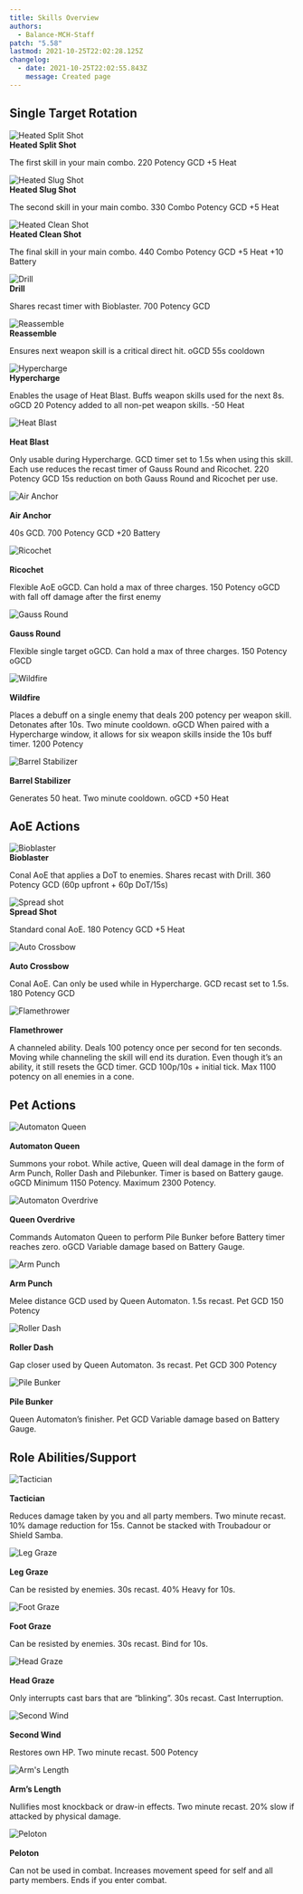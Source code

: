 ```yaml
---
title: Skills Overview
authors:
  - Balance-MCH-Staff
patch: "5.58"
lastmod: 2021-10-25T22:02:28.125Z
changelog:
  - date: 2021-10-25T22:02:55.843Z
    message: Created page
---
```

## Single Target Rotation 
![Heated Split Shot](https://xivapi.com/i/003000/003031_hr1.png) 
<br>**Heated Split Shot** 

The first skill in your main combo. 220 Potency GCD  +5 Heat 

![Heated Slug Shot](https://xivapi.com/i/003000/003032_hr1.png) 
<br>**Heated Slug Shot** 

The second skill in your main combo. 330 Combo Potency GCD  +5 Heat

![Heated Clean Shot](https://xivapi.com/i/003000/003033_hr1.png)
<br>**Heated Clean Shot**

The final skill in your main combo. 440 Combo Potency GCD  +5 Heat  +10 Battery

![Drill](https://xivapi.com/i/003000/003043_hr1.png)
<br>**Drill**

Shares recast timer with Bioblaster. 700 Potency GCD 

![Reassemble](https://xivapi.com/i/003000/003022_hr1.png)
<br>**Reassemble**

Ensures next weapon skill is a critical direct hit. oGCD  55s cooldown 

![Hypercharge](https://xivapi.com/i/003000/003041_hr1.png)
<br>**Hypercharge**

Enables the usage of Heat Blast. Buffs weapon skills used for the next 8s.  oGCD  20 Potency added to all non-pet weapon skills.  -50 Heat 

![Heat Blast](https://xivapi.com/i/003000/003030_hr1.png)  
<br>**Heat Blast**

Only usable during Hypercharge. GCD timer set to 1.5s when using this skill. Each use reduces the recast timer of Gauss Round and Ricochet.  220 Potency GCD  15s reduction on both Gauss Round and Ricochet per use.  

![Air Anchor](https://xivapi.com/i/003000/003045_hr1.png)  
<br>**Air Anchor**

40s GCD.  700 Potency GCD  +20 Battery 

![Ricochet](https://xivapi.com/i/003000/003017_hr1.png)  
<br>**Ricochet**

Flexible AoE oGCD. Can hold a max of three charges.  150 Potency oGCD with fall off damage after the first enemy  

![Gauss Round](https://xivapi.com/i/003000/003005_hr1.png)  
<br>**Gauss Round**

Flexible single target oGCD. Can hold a max of three charges.  150 Potency oGCD  

![Wildfire](https://xivapi.com/i/003000/003018_hr1.png)  
<br>**Wildfire**

Places a debuff on a single enemy that deals 200 potency per weapon skill.  Detonates after 10s.  Two minute cooldown.  oGCD  When paired with a Hypercharge window, it allows for six weapon skills inside the 10s buff timer.  1200 Potency  

![Barrel Stabilizer](https://xivapi.com/i/003000/003034_hr1.png)  
<br>**Barrel Stabilizer**

Generates 50 heat.  Two minute cooldown.  oGCD  +50 Heat 


## AoE Actions

![Bioblaster](https://xivapi.com/i/003000/003044_hr1.png) 
<br>**Bioblaster**

Conal AoE that applies a DoT to enemies. Shares recast with Drill.  360 Potency GCD (60p upfront + 60p DoT/15s) 

![Spread shot](https://xivapi.com/i/003000/003014_hr1.png)
<br>**Spread Shot**

Standard conal AoE.  180 Potency GCD +5 Heat 

![Auto Crossbow](https://xivapi.com/i/003000/003042_hr1.png)  
<br>**Auto Crossbow**

Conal AoE. Can only be used while in Hypercharge. GCD recast set to 1.5s.  180 Potency GCD  

![Flamethrower](https://xivapi.com/i/003000/003038_hr1.png)  
<br>**Flamethrower**

A channeled ability. Deals 100 potency once per second for ten seconds. Moving while channeling the skill will end its duration. Even though it’s an ability, it still resets the GCD timer.  GCD  100p/10s + initial tick.  Max 1100 potency on all enemies in a cone. 


## Pet Actions

![Automaton Queen](https://xivapi.com/i/003000/003501_hr1.png)  
<br>**Automaton Queen**

Summons your robot. While active, Queen will deal damage in the form of Arm Punch, Roller Dash and Pilebunker. Timer is based on Battery gauge.  oGCD  Minimum 1150 Potency.  Maximum 2300 Potency.  

![Automaton Overdrive](https://xivapi.com/i/003000/003502_hr1.png)  
<br>**Queen Overdrive**

Commands Automaton Queen to perform Pile Bunker before Battery timer reaches zero.  oGCD  Variable damage based on Battery Gauge.  

![Arm Punch](https://xivapi.com/i/003000/003504_hr1.png)  
<br>**Arm Punch**

Melee distance GCD used by Queen Automaton. 1.5s recast.  Pet GCD  150 Potency  

![Roller Dash](https://xivapi.com/i/003000/003505_hr1.png)  
<br>**Roller Dash**

Gap closer used by Queen Automaton. 3s recast.  Pet GCD  300 Potency  

![Pile Bunker](https://xivapi.com/i/003000/003503_hr1.png)  
<br>**Pile Bunker**

Queen Automaton’s finisher.  Pet GCD  Variable damage based on Battery Gauge.  


## Role Abilities/Support

![Tactician](https://xivapi.com/i/003000/003040_hr1.png)  
<br>**Tactician**

Reduces damage taken by you and all party members. Two minute recast.  10% damage reduction for 15s. Cannot be stacked with Troubadour or Shield Samba.  

![Leg Graze](https://xivapi.com/i/000000/000843_hr1.png)  
<br>**Leg Graze**

Can be resisted by enemies. 30s recast.  40% Heavy for 10s.  

![Foot Graze](https://xivapi.com/i/000000/000842_hr1.png)  
<br>**Foot Graze**

Can be resisted by enemies. 30s recast.  Bind for 10s.  

![Head Graze](https://xivapi.com/i/000000/000848_hr1.png)  
<br>**Head Graze**

Only interrupts cast bars that are “blinking”. 30s recast.  Cast Interruption.  

![Second Wind](https://xivapi.com/i/000000/000821_hr1.png)  
<br>**Second Wind**

Restores own HP. Two minute recast.  500 Potency  

![Arm's Length](https://xivapi.com/i/000000/000822_hr1.png)  
<br>**Arm’s Length**

Nullifies most knockback or draw-in effects. Two minute recast.  20% slow if attacked by physical damage.  

![Peloton](https://xivapi.com/i/000000/000844_hr1.png)  
<br>**Peloton**

Can not be used in combat. Increases movement speed for self and all party members.  Ends if you enter combat.  